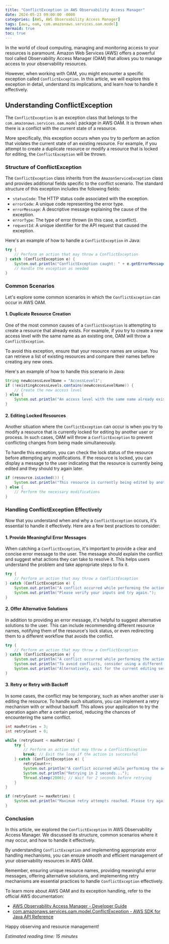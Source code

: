 ```yaml
---
title: "ConflictException in AWS Observability Access Manager"
date: 2024-05-23 09:00:00 -0000
categories: [AWS, AWS Observability Access Manager]
tags: [aws, oam, com.amazonaws.services.oam.model]
mermaid: true
toc: true
---
```



In the world of cloud computing, managing and monitoring access to your resources is paramount. Amazon Web Services (AWS) offers a powerful tool called Observability Access Manager (OAM) that allows you to manage access to your observability resources.

However, when working with OAM, you might encounter a specific exception called `ConflictException`. In this article, we will explore this exception in detail, understand its implications, and learn how to handle it effectively.

## Understanding ConflictException
The `ConflictException` is an exception class that belongs to the `com.amazonaws.services.oam.model` package in AWS OAM. It is thrown when there is a conflict with the current state of a resource.

More specifically, this exception occurs when you try to perform an action that violates the current state of an existing resource. For example, if you attempt to create a duplicate resource or modify a resource that is locked for editing, the `ConflictException` will be thrown.

### Structure of ConflictException 
The `ConflictException` class inherits from the `AmazonServiceException` class and provides additional fields specific to the conflict scenario. The standard structure of this exception includes the following fields:

- `statusCode`: The HTTP status code associated with the exception.
- `errorCode`: A unique code representing the error type.
- `errorMessage`: A descriptive message explaining the cause of the exception.
- `errorType`: The type of error thrown (in this case, a conflict).
- `requestId`: A unique identifier for the API request that caused the exception.

Here's an example of how to handle a `ConflictException` in Java:

```java
try {
    // Perform an action that may throw a ConflictException
} catch (ConflictException e) {
    System.out.println("ConflictException caught: " + e.getErrorMessage());
    // Handle the exception as needed
}
```

### Common Scenarios
Let's explore some common scenarios in which the `ConflictException` can occur in AWS OAM.

#### 1. Duplicate Resource Creation
One of the most common causes of a `ConflictException` is attempting to create a resource that already exists. For example, if you try to create a new access level with the same name as an existing one, OAM will throw a `ConflictException`.

To avoid this exception, ensure that your resource names are unique. You can retrieve a list of existing resources and compare their names before creating any new ones.

Here's an example of how to handle this scenario in Java:

```java
String newAccessLevelName = "AccessLevel1";
if (!existingAccessLevels.contains(newAccessLevelName)) {
    // Create the new access level
} else {
    System.out.println("An access level with the same name already exists.");
}
```

#### 2. Editing Locked Resources
Another situation where the `ConflictException` can occur is when you try to modify a resource that is currently locked for editing by another user or process. In such cases, OAM will throw a `ConflictException` to prevent conflicting changes from being made simultaneously.

To handle this exception, you can check the lock status of the resource before attempting any modifications. If the resource is locked, you can display a message to the user indicating that the resource is currently being edited and they should try again later.

```java
if (resource.isLocked()) {
    System.out.println("This resource is currently being edited by another user. Please try again later.");
} else {
    // Perform the necessary modifications
}
```

### Handling ConflictException Effectively
Now that you understand when and why a `ConflictException` occurs, it's essential to handle it effectively. Here are a few best practices to consider:

#### 1. Provide Meaningful Error Messages
When catching a `ConflictException`, it's important to provide a clear and concise error message to the user. The message should explain the conflict and suggest what actions they can take to resolve it. This helps users understand the problem and take appropriate steps to fix it.

```java
try {
    // Perform an action that may throw a ConflictException
} catch (ConflictException e) {
    System.out.println("A conflict occurred while performing the action: " + e.getErrorMessage());
    System.out.println("Please verify your inputs and try again.");
}
```

#### 2. Offer Alternative Solutions
In addition to providing an error message, it's helpful to suggest alternative solutions to the user. This can include recommending different resource names, notifying them of the resource's lock status, or even redirecting them to a different workflow that avoids the conflict.

```java
try {
    // Perform an action that may throw a ConflictException
} catch (ConflictException e) {
    System.out.println("A conflict occurred while performing the action: " + e.getErrorMessage());
    System.out.println("To avoid conflicts, consider using a different resource name.");
    System.out.println("Alternatively, wait for the current editing session to finish before modifying the resource.");
}
```

#### 3. Retry or Retry with Backoff
In some cases, the conflict may be temporary, such as when another user is editing the resource. To handle such situations, you can implement a retry mechanism with or without backoff. This allows your application to try the operation again after a certain period, reducing the chances of encountering the same conflict.

```java
int maxRetries = 3;
int retryCount = 0;

while (retryCount < maxRetries) {
    try {
        // Perform an action that may throw a ConflictException
        break; // Exit the loop if the action is successful
    } catch (ConflictException e) {
        retryCount++;
        System.out.println("A conflict occurred while performing the action: " + e.getErrorMessage());
        System.out.println("Retrying in 2 seconds...");
        Thread.sleep(2000); // Wait for 2 seconds before retrying
    }
}

if (retryCount >= maxRetries) {
    System.out.println("Maximum retry attempts reached. Please try again later.");
}
```

### Conclusion
In this article, we explored the `ConflictException` in AWS Observability Access Manager. We discussed its structure, common scenarios where it may occur, and how to handle it effectively.

By understanding `ConflictException` and implementing appropriate error handling mechanisms, you can ensure smooth and efficient management of your observability resources in AWS OAM.

Remember, ensuring unique resource names, providing meaningful error messages, offering alternative solutions, and implementing retry mechanisms are essential practices to handle `ConflictException` effectively.

To learn more about AWS OAM and its exception handling, refer to the official AWS documentation:

- [AWS Observability Access Manager - Developer Guide](https://docs.aws.amazon.com/observability-access-manager/latest/devguide/what-is-oam.html)
- [com.amazonaws.services.oam.model.ConflictException - AWS SDK for Java API Reference](https://docs.aws.amazon.com/AWSJavaSDK/latest/javadoc/com/amazonaws/services/oam/model/ConflictException.html)

Happy observing and resource management!

*Estimated reading time: 15 minutes*